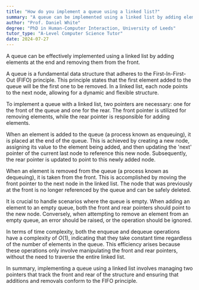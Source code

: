```yaml
---
title: "How do you implement a queue using a linked list?"
summary: "A queue can be implemented using a linked list by adding elements at the end and removing them from the beginning."
author: "Prof. Daniel White"
degree: "PhD in Human-Computer Interaction, University of Leeds"
tutor_type: "A-Level Computer Science Tutor"
date: 2024-07-27
---
```


A queue can be effectively implemented using a linked list by adding elements at the end and removing them from the front.

A queue is a fundamental data structure that adheres to the First-In-First-Out (FIFO) principle. This principle states that the first element added to the queue will be the first one to be removed. In a linked list, each node points to the next node, allowing for a dynamic and flexible structure.

To implement a queue with a linked list, two pointers are necessary: one for the front of the queue and one for the rear. The front pointer is utilized for removing elements, while the rear pointer is responsible for adding elements.

When an element is added to the queue (a process known as enqueuing), it is placed at the end of the queue. This is achieved by creating a new node, assigning its value to the element being added, and then updating the 'next' pointer of the current last node to reference this new node. Subsequently, the rear pointer is updated to point to this newly added node.

When an element is removed from the queue (a process known as dequeuing), it is taken from the front. This is accomplished by moving the front pointer to the next node in the linked list. The node that was previously at the front is no longer referenced by the queue and can be safely deleted.

It is crucial to handle scenarios where the queue is empty. When adding an element to an empty queue, both the front and rear pointers should point to the new node. Conversely, when attempting to remove an element from an empty queue, an error should be raised, or the operation should be ignored.

In terms of time complexity, both the enqueue and dequeue operations have a complexity of $O(1)$, indicating that they take constant time regardless of the number of elements in the queue. This efficiency arises because these operations only involve manipulating the front and rear pointers, without the need to traverse the entire linked list.

In summary, implementing a queue using a linked list involves managing two pointers that track the front and rear of the structure and ensuring that additions and removals conform to the FIFO principle.
    